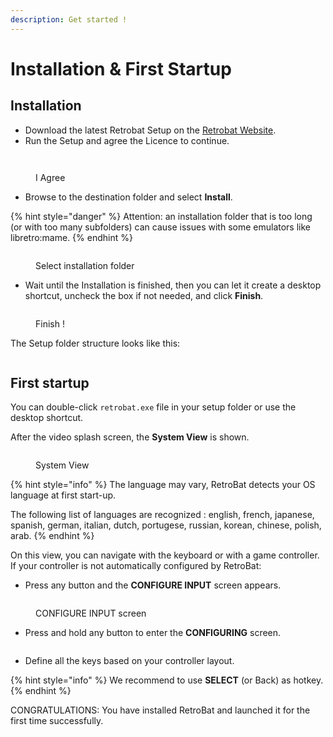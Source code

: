 ```yaml
---
description: Get started !
---
```


# Installation & First Startup

## Installation

* Download the latest Retrobat Setup on the [Retrobat Website](https://www.retrobat.org/download/).
* Run the Setup and agree the Licence to continue.

<div align="left">

<figure><img src="https://i.imgur.com/lqlfFYP.png" alt=""><figcaption></figcaption></figure>

</div>

<div align="left">

<figure><img src="https://i.imgur.com/aaUzZR6.png" alt=""><figcaption><p>I Agree</p></figcaption></figure>

</div>

* Browse to the destination folder and select **Install**.

{% hint style="danger" %}
Attention: an installation folder that is too long (or with too many subfolders) can cause issues with some emulators like libretro:mame.
{% endhint %}

<div align="left">

<figure><img src="https://i.imgur.com/ey8n2lD.png" alt=""><figcaption><p>Select installation folder</p></figcaption></figure>

</div>

* Wait until the Installation is finished, then you can let it create a desktop shortcut, uncheck the box if not needed, and click **Finish**.

<div align="left">

<figure><img src="https://i.imgur.com/coDjJwj.png" alt=""><figcaption><p>Finish !</p></figcaption></figure>

</div>

The Setup folder structure looks like this:

<div align="left">

<figure><img src="https://i.imgur.com/MwQl2t9.png" alt=""><figcaption></figcaption></figure>

</div>

## First startup

You can double-click `retrobat.exe` file in your setup folder or use the desktop shortcut.

After the video splash screen, the **System View** is shown.

<div align="left">

<figure><img src="https://i.imgur.com/XVFrmz6.png" alt=""><figcaption><p>System View</p></figcaption></figure>

</div>

{% hint style="info" %}
The language may vary, RetroBat detects your OS language at first start-up.

The following list of languages are recognized : english, french, japanese, spanish, german, italian, dutch, portugese, russian, korean, chinese, polish, arab.
{% endhint %}

On this view, you can navigate with the keyboard or with a game controller. If your controller is not automatically configured by RetroBat:

* Press any button and the **CONFIGURE INPUT** screen appears.

<div align="left">

<figure><img src="https://i.imgur.com/C8T3fn5.png" alt=""><figcaption><p>CONFIGURE INPUT screen</p></figcaption></figure>

</div>

* Press and hold any button to enter the **CONFIGURING** screen.

<div align="left">

<figure><img src="https://i.imgur.com/NhgVTbZ.png" alt=""><figcaption></figcaption></figure>

</div>

* Define all the keys based on your controller layout.&#x20;

{% hint style="info" %}
We recommend to use **SELECT** (or Back) as hotkey.
{% endhint %}

CONGRATULATIONS: You have installed RetroBat and launched it for the first time successfully.
